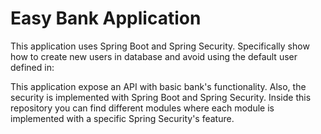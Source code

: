 # Easy Bank Application
This application uses Spring Boot and Spring Security. Specifically show how to create new users in database and
avoid using the default user defined in:

This application expose an API with basic bank's functionality. Also, the security is implemented with Spring Boot and Spring Security. Inside this repository you can find different modules where each module is implemented with a specific Spring  Security's feature. 
